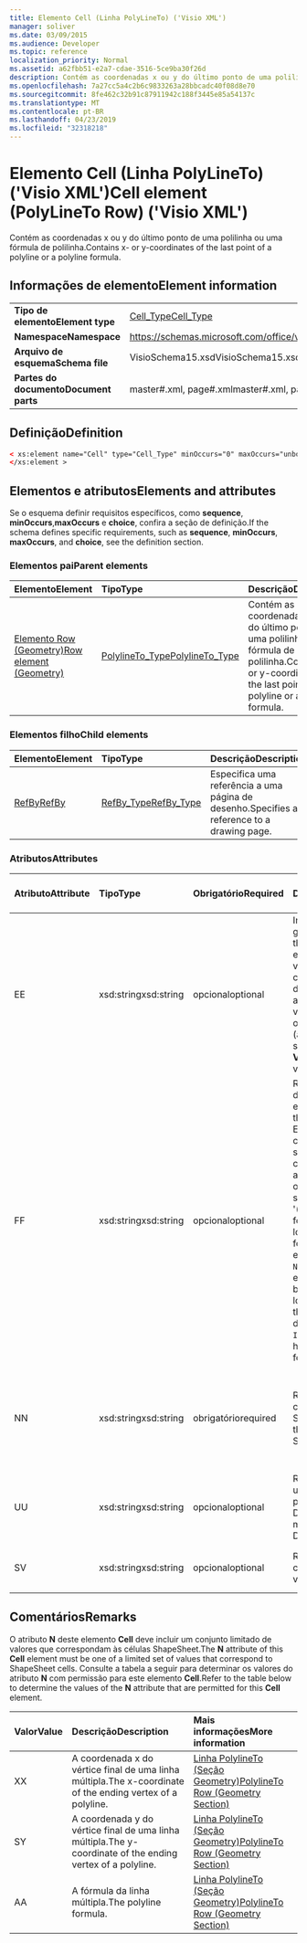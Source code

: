 ```yaml
---
title: Elemento Cell (Linha PolyLineTo) ('Visio XML')
manager: soliver
ms.date: 03/09/2015
ms.audience: Developer
ms.topic: reference
localization_priority: Normal
ms.assetid: a62fbb51-e2a7-cdae-3516-5ce9ba30f26d
description: Contém as coordenadas x ou y do último ponto de uma polilinha ou uma fórmula de polilinha.
ms.openlocfilehash: 7a27cc5a4c2b6c9833263a28bbcadc40f08d8e70
ms.sourcegitcommit: 8fe462c32b91c87911942c188f3445e85a54137c
ms.translationtype: MT
ms.contentlocale: pt-BR
ms.lasthandoff: 04/23/2019
ms.locfileid: "32318218"
---
```

# <a name="cell-element-polylineto-row-visio-xml"></a><span data-ttu-id="7b63e-103">Elemento Cell (Linha PolyLineTo) ('Visio XML')</span><span class="sxs-lookup"><span data-stu-id="7b63e-103">Cell element (PolyLineTo Row) ('Visio XML')</span></span>

<span data-ttu-id="7b63e-104">Contém as coordenadas x ou y do último ponto de uma polilinha ou uma fórmula de polilinha.</span><span class="sxs-lookup"><span data-stu-id="7b63e-104">Contains x- or y-coordinates of the last point of a polyline or a polyline formula.</span></span>
  
## <a name="element-information"></a><span data-ttu-id="7b63e-105">Informações de elemento</span><span class="sxs-lookup"><span data-stu-id="7b63e-105">Element information</span></span>

|||
|:-----|:-----|
|<span data-ttu-id="7b63e-106">**Tipo de elemento**</span><span class="sxs-lookup"><span data-stu-id="7b63e-106">**Element type**</span></span> <br/> |[<span data-ttu-id="7b63e-107">Cell_Type</span><span class="sxs-lookup"><span data-stu-id="7b63e-107">Cell_Type</span></span>](cell_type-complextypevisio-xml.md) <br/> |
|<span data-ttu-id="7b63e-108">**Namespace**</span><span class="sxs-lookup"><span data-stu-id="7b63e-108">**Namespace**</span></span> <br/> |https://schemas.microsoft.com/office/visio/2012/main  <br/> |
|<span data-ttu-id="7b63e-109">**Arquivo de esquema**</span><span class="sxs-lookup"><span data-stu-id="7b63e-109">**Schema file**</span></span> <br/> |<span data-ttu-id="7b63e-110">VisioSchema15.xsd</span><span class="sxs-lookup"><span data-stu-id="7b63e-110">VisioSchema15.xsd</span></span>  <br/> |
|<span data-ttu-id="7b63e-111">**Partes do documento**</span><span class="sxs-lookup"><span data-stu-id="7b63e-111">**Document parts**</span></span> <br/> |<span data-ttu-id="7b63e-112">master#.xml, page#.xml</span><span class="sxs-lookup"><span data-stu-id="7b63e-112">master#.xml, page#.xml</span></span>  <br/> |
   
## <a name="definition"></a><span data-ttu-id="7b63e-113">Definição</span><span class="sxs-lookup"><span data-stu-id="7b63e-113">Definition</span></span>

```XML
< xs:element name="Cell" type="Cell_Type" minOccurs="0" maxOccurs="unbounded" >
</xs:element >
```

## <a name="elements-and-attributes"></a><span data-ttu-id="7b63e-114">Elementos e atributos</span><span class="sxs-lookup"><span data-stu-id="7b63e-114">Elements and attributes</span></span>

<span data-ttu-id="7b63e-115">Se o esquema definir requisitos específicos, como **sequence**, **minOccurs**,**maxOccurs** e **choice**, confira a seção de definição.</span><span class="sxs-lookup"><span data-stu-id="7b63e-115">If the schema defines specific requirements, such as **sequence**, **minOccurs**, **maxOccurs**, and **choice**, see the definition section.</span></span> 
  
### <a name="parent-elements"></a><span data-ttu-id="7b63e-116">Elementos pai</span><span class="sxs-lookup"><span data-stu-id="7b63e-116">Parent elements</span></span>

|<span data-ttu-id="7b63e-117">**Elemento**</span><span class="sxs-lookup"><span data-stu-id="7b63e-117">**Element**</span></span>|<span data-ttu-id="7b63e-118">**Tipo**</span><span class="sxs-lookup"><span data-stu-id="7b63e-118">**Type**</span></span>|<span data-ttu-id="7b63e-119">**Descrição**</span><span class="sxs-lookup"><span data-stu-id="7b63e-119">**Description**</span></span>|
|:-----|:-----|:-----|
|[<span data-ttu-id="7b63e-120">Elemento Row (Geometry)</span><span class="sxs-lookup"><span data-stu-id="7b63e-120">Row element (Geometry)</span></span>](row-element-geometry-sectionvisio-xml.md) <br/> |[<span data-ttu-id="7b63e-121">PolylineTo_Type</span><span class="sxs-lookup"><span data-stu-id="7b63e-121">PolylineTo_Type</span></span>](polylineto_type-complextypevisio-xml.md) <br/> |<span data-ttu-id="7b63e-122">Contém as coordenadas x ou y do último ponto de uma polilinha ou uma fórmula de polilinha.</span><span class="sxs-lookup"><span data-stu-id="7b63e-122">Contains x- or y-coordinates of the last point of a polyline or a polyline formula.</span></span>  <br/> |
   
### <a name="child-elements"></a><span data-ttu-id="7b63e-123">Elementos filho</span><span class="sxs-lookup"><span data-stu-id="7b63e-123">Child elements</span></span>

|<span data-ttu-id="7b63e-124">**Elemento**</span><span class="sxs-lookup"><span data-stu-id="7b63e-124">**Element**</span></span>|<span data-ttu-id="7b63e-125">**Tipo**</span><span class="sxs-lookup"><span data-stu-id="7b63e-125">**Type**</span></span>|<span data-ttu-id="7b63e-126">**Descrição**</span><span class="sxs-lookup"><span data-stu-id="7b63e-126">**Description**</span></span>|
|:-----|:-----|:-----|
|[<span data-ttu-id="7b63e-127">RefBy</span><span class="sxs-lookup"><span data-stu-id="7b63e-127">RefBy</span></span>](refby-element-cell_type-complextypevisio-xml.md) <br/> |[<span data-ttu-id="7b63e-128">RefBy_Type</span><span class="sxs-lookup"><span data-stu-id="7b63e-128">RefBy_Type</span></span>](refby_type-complextypevisio-xml.md) <br/> |<span data-ttu-id="7b63e-129">Especifica uma referência a uma página de desenho.</span><span class="sxs-lookup"><span data-stu-id="7b63e-129">Specifies a reference to a drawing page.</span></span>  <br/> |
   
### <a name="attributes"></a><span data-ttu-id="7b63e-130">Atributos</span><span class="sxs-lookup"><span data-stu-id="7b63e-130">Attributes</span></span>

|<span data-ttu-id="7b63e-131">**Atributo**</span><span class="sxs-lookup"><span data-stu-id="7b63e-131">**Attribute**</span></span>|<span data-ttu-id="7b63e-132">**Tipo**</span><span class="sxs-lookup"><span data-stu-id="7b63e-132">**Type**</span></span>|<span data-ttu-id="7b63e-133">**Obrigatório**</span><span class="sxs-lookup"><span data-stu-id="7b63e-133">**Required**</span></span>|<span data-ttu-id="7b63e-134">**Descrição**</span><span class="sxs-lookup"><span data-stu-id="7b63e-134">**Description**</span></span>|<span data-ttu-id="7b63e-135">**Valores possíveis**</span><span class="sxs-lookup"><span data-stu-id="7b63e-135">**Possible values**</span></span>|
|:-----|:-----|:-----|:-----|:-----|
|<span data-ttu-id="7b63e-136">E</span><span class="sxs-lookup"><span data-stu-id="7b63e-136">E</span></span>  <br/> |<span data-ttu-id="7b63e-137">xsd:string</span><span class="sxs-lookup"><span data-stu-id="7b63e-137">xsd:string</span></span>  <br/> |<span data-ttu-id="7b63e-138">opcional</span><span class="sxs-lookup"><span data-stu-id="7b63e-138">optional</span></span>  <br/> |<span data-ttu-id="7b63e-139">Indica que a fórmula gera um erro.</span><span class="sxs-lookup"><span data-stu-id="7b63e-139">Indicates that the formula evaluates to an error.</span></span> <span data-ttu-id="7b63e-140">O valor de **E** é atual (uma cadeia de mensagem de erro); o valor do atributo **V** é o último valor válido.</span><span class="sxs-lookup"><span data-stu-id="7b63e-140">The value of **E** is the current value (an error message string); the value of the **V** attribute is the last valid value.</span></span>  <br/> |<span data-ttu-id="7b63e-141">Uma cadeia de caracteres de mensagem de erro.</span><span class="sxs-lookup"><span data-stu-id="7b63e-141">An error message string.</span></span>  <br/> |
|<span data-ttu-id="7b63e-142">F</span><span class="sxs-lookup"><span data-stu-id="7b63e-142">F</span></span>  <br/> |<span data-ttu-id="7b63e-143">xsd:string</span><span class="sxs-lookup"><span data-stu-id="7b63e-143">xsd:string</span></span>  <br/> |<span data-ttu-id="7b63e-144">opcional</span><span class="sxs-lookup"><span data-stu-id="7b63e-144">optional</span></span>  <br/> | <span data-ttu-id="7b63e-145">Representa a fórmula do elemento.</span><span class="sxs-lookup"><span data-stu-id="7b63e-145">Represents the element's formula.</span></span> <span data-ttu-id="7b63e-146">Esse atributo pode conter uma das seguintes cadeias de caracteres:</span><span class="sxs-lookup"><span data-stu-id="7b63e-146">This attribute can contain one of the following strings:</span></span>  <br/>  <span data-ttu-id="7b63e-147">'(alguma fórmula)' se a fórmula existir localmente</span><span class="sxs-lookup"><span data-stu-id="7b63e-147">'(some formula)' if the formula exists locally</span></span>  <br/>  <span data-ttu-id="7b63e-148">`No Formula` se a fórmula estiver excluída ou bloqueada localmente</span><span class="sxs-lookup"><span data-stu-id="7b63e-148">`No Formula` if the formula is locally deleted or blocked</span></span>  <br/>  <span data-ttu-id="7b63e-149">`Inh` se a fórmula for herdada.</span><span class="sxs-lookup"><span data-stu-id="7b63e-149">`Inh` if the formula is inherited.</span></span>  <br/> |<span data-ttu-id="7b63e-150">Uma fórmula.</span><span class="sxs-lookup"><span data-stu-id="7b63e-150">A formula.</span></span>  <br/> |
|<span data-ttu-id="7b63e-151">N</span><span class="sxs-lookup"><span data-stu-id="7b63e-151">N</span></span>  <br/> |<span data-ttu-id="7b63e-152">xsd:string</span><span class="sxs-lookup"><span data-stu-id="7b63e-152">xsd:string</span></span>  <br/> |<span data-ttu-id="7b63e-153">obrigatório</span><span class="sxs-lookup"><span data-stu-id="7b63e-153">required</span></span>  <br/> |<span data-ttu-id="7b63e-154">Representa o nome da célula ShapeSheet.</span><span class="sxs-lookup"><span data-stu-id="7b63e-154">Represents the name of the ShapeSheet cell.</span></span>  <br/> |<span data-ttu-id="7b63e-155">O nome da célula ShapeSheet.</span><span class="sxs-lookup"><span data-stu-id="7b63e-155">The name of the ShapeSheet cell.</span></span>  <br/> <span data-ttu-id="7b63e-156">Confira a seção Comentários abaixo.</span><span class="sxs-lookup"><span data-stu-id="7b63e-156">See the Remarks section below.</span></span>  <br/> |
|<span data-ttu-id="7b63e-157">U</span><span class="sxs-lookup"><span data-stu-id="7b63e-157">U</span></span>  <br/> |<span data-ttu-id="7b63e-158">xsd:string</span><span class="sxs-lookup"><span data-stu-id="7b63e-158">xsd:string</span></span>  <br/> |<span data-ttu-id="7b63e-159">opcional</span><span class="sxs-lookup"><span data-stu-id="7b63e-159">optional</span></span>  <br/> |<span data-ttu-id="7b63e-160">Representa uma unidade de medida. O padrão é DL.</span><span class="sxs-lookup"><span data-stu-id="7b63e-160">Represents a unit of measure The default is DL.</span></span>  <br/> |<span data-ttu-id="7b63e-161">As unidades da célula.</span><span class="sxs-lookup"><span data-stu-id="7b63e-161">The units of the cell.</span></span>  <br/> |
|<span data-ttu-id="7b63e-162">S</span><span class="sxs-lookup"><span data-stu-id="7b63e-162">V</span></span>  <br/> |<span data-ttu-id="7b63e-163">xsd:string</span><span class="sxs-lookup"><span data-stu-id="7b63e-163">xsd:string</span></span>  <br/> |<span data-ttu-id="7b63e-164">opcional</span><span class="sxs-lookup"><span data-stu-id="7b63e-164">optional</span></span>  <br/> |<span data-ttu-id="7b63e-165">Representa o valor da célula.</span><span class="sxs-lookup"><span data-stu-id="7b63e-165">Represents the value of the cell.</span></span>  <br/> |<span data-ttu-id="7b63e-166">O valor da célula ShapeSheet.</span><span class="sxs-lookup"><span data-stu-id="7b63e-166">The value of the ShapeSheet cell.</span></span>  <br/> |
   
## <a name="remarks"></a><span data-ttu-id="7b63e-167">Comentários</span><span class="sxs-lookup"><span data-stu-id="7b63e-167">Remarks</span></span>

<span data-ttu-id="7b63e-168">O atributo **N** deste elemento **Cell** deve incluir um conjunto limitado de valores que correspondam às células ShapeSheet.</span><span class="sxs-lookup"><span data-stu-id="7b63e-168">The **N** attribute of this **Cell** element must be one of a limited set of values that correspond to ShapeSheet cells.</span></span> <span data-ttu-id="7b63e-169">Consulte a tabela a seguir para determinar os valores do atributo **N** com permissão para este elemento **Cell**.</span><span class="sxs-lookup"><span data-stu-id="7b63e-169">Refer to the table below to determine the values of the **N** attribute that are permitted for this **Cell** element.</span></span> 
  
|<span data-ttu-id="7b63e-170">**Valor**</span><span class="sxs-lookup"><span data-stu-id="7b63e-170">**Value**</span></span>|<span data-ttu-id="7b63e-171">**Descrição**</span><span class="sxs-lookup"><span data-stu-id="7b63e-171">**Description**</span></span>|<span data-ttu-id="7b63e-172">**Mais informações**</span><span class="sxs-lookup"><span data-stu-id="7b63e-172">**More information**</span></span>|
|:-----|:-----|:-----|
|<span data-ttu-id="7b63e-173">X</span><span class="sxs-lookup"><span data-stu-id="7b63e-173">X</span></span>  <br/> |<span data-ttu-id="7b63e-174">A coordenada x do vértice final de uma linha múltipla.</span><span class="sxs-lookup"><span data-stu-id="7b63e-174">The x-coordinate of the ending vertex of a polyline.</span></span>  <br/> |[<span data-ttu-id="7b63e-175">Linha PolylineTo (Seção Geometry)</span><span class="sxs-lookup"><span data-stu-id="7b63e-175">PolylineTo Row (Geometry Section)</span></span>](polylineto-row-geometry-section.md) <br/> |
|<span data-ttu-id="7b63e-176">S</span><span class="sxs-lookup"><span data-stu-id="7b63e-176">Y</span></span>  <br/> |<span data-ttu-id="7b63e-177">A coordenada y do vértice final de uma linha múltipla.</span><span class="sxs-lookup"><span data-stu-id="7b63e-177">The y-coordinate of the ending vertex of a polyline.</span></span>  <br/> |[<span data-ttu-id="7b63e-178">Linha PolylineTo (Seção Geometry)</span><span class="sxs-lookup"><span data-stu-id="7b63e-178">PolylineTo Row (Geometry Section)</span></span>](polylineto-row-geometry-section.md) <br/> |
|<span data-ttu-id="7b63e-179">A</span><span class="sxs-lookup"><span data-stu-id="7b63e-179">A</span></span>  <br/> |<span data-ttu-id="7b63e-180">A fórmula da linha múltipla.</span><span class="sxs-lookup"><span data-stu-id="7b63e-180">The polyline formula.</span></span>  <br/> |[<span data-ttu-id="7b63e-181">Linha PolylineTo (Seção Geometry)</span><span class="sxs-lookup"><span data-stu-id="7b63e-181">PolylineTo Row (Geometry Section)</span></span>](polylineto-row-geometry-section.md) <br/> |
   

